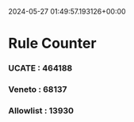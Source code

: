 2024-05-27 01:49:57.193126+00:00
# Rule Counter 
 ### UCATE : 464188

 ### Veneto : 68137

 ### Allowlist : 13930